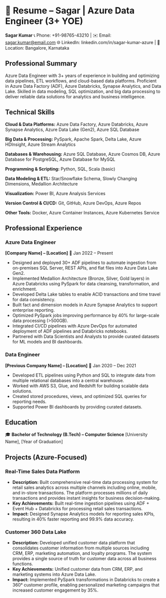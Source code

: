 # 📄 Resume – Sagar | Azure Data Engineer (3+ YOE)

**Sagar Kumar**
📞 Phone: +91-98765-43210 | ✉️ Email: sagar.kumar@email.com
🌐 LinkedIn: linkedin.com/in/sagar-kumar-azure | 📍 Location: Bangalore, Karnataka

## Professional Summary

Azure Data Engineer with 3+ years of experience in building and optimizing data pipelines, ETL workflows, and cloud-based data platforms. Proficient in Azure Data Factory (ADF), Azure Databricks, Synapse Analytics, and Data Lake. Skilled in data modeling, SQL optimization, and big data processing to deliver reliable data solutions for analytics and business intelligence.

## Technical Skills

**Cloud & Data Platforms:** Azure Data Factory, Azure Databricks, Azure Synapse Analytics, Azure Data Lake (Gen2), Azure SQL Database

**Big Data & Processing:** PySpark, Apache Spark, Delta Lake, Azure HDInsight, Azure Stream Analytics

**Databases & Warehousing:** Azure SQL Database, Azure Cosmos DB, Azure Database for PostgreSQL, Azure Database for MySQL

**Programming & Scripting:** Python, SQL, Scala (basic)

**Data Modeling & ETL:** Star/Snowflake Schema, Slowly Changing Dimensions, Medallion Architecture

**Visualization:** Power BI, Azure Analysis Services

**Version Control & CI/CD:** Git, GitHub, Azure DevOps, Azure Repos

**Other Tools:** Docker, Azure Container Instances, Azure Kubernetes Service

## Professional Experience

### Azure Data Engineer
**[Company Name] – [Location]**
📅 Jan 2022 – Present

- Designed and deployed 30+ ADF pipelines to automate ingestion from on-premises SQL Server, REST APIs, and flat files into Azure Data Lake Gen2.
- Implemented Medallion Architecture (Bronze, Silver, Gold layers) in Azure Databricks using PySpark for data cleansing, transformation, and enrichment.
- Developed Delta Lake tables to enable ACID transactions and time travel for data consistency.
- Built fact and dimension models in Azure Synapse Analytics to support enterprise reporting.
- Optimized PySpark jobs improving performance by 40% for large-scale data processing (>500GB).
- Integrated CI/CD pipelines with Azure DevOps for automated deployment of ADF pipelines and Databricks notebooks.
- Partnered with Data Scientists and Analysts to provide curated datasets for ML models and BI dashboards.

### Data Engineer
**[Previous Company Name] – [Location]**
📅 Jan 2020 – Dec 2021

- Developed ETL pipelines using Python and SQL to integrate data from multiple relational databases into a central warehouse.
- Worked with AWS S3, Glue, and Redshift for building scalable data solutions.
- Created stored procedures, views, and optimized SQL queries for reporting needs.
- Supported Power BI dashboards by providing curated datasets.

## Education

🎓 **Bachelor of Technology (B.Tech) – Computer Science**
[University Name], [Year of Graduation]

## Projects (Azure-Focused)

### Real-Time Sales Data Platform
- **Description:** Built comprehensive real-time data processing system for retail sales analytics across multiple channels including online, mobile, and in-store transactions. The platform processes millions of daily transactions and provides instant insights for business decision-making.
- **Key Achievements:** Built real-time ingestion pipelines using ADF + Event Hub + Databricks for processing retail sales transactions.
- **Impact:** Designed Synapse Analytics models for reporting sales KPIs, resulting in 40% faster reporting and 99.9% data accuracy.

### Customer 360 Data Lake
- **Description:** Developed unified customer data platform that consolidates customer information from multiple sources including CRM, ERP, marketing automation, and loyalty programs. The system provides a single source of truth for customer data across all business functions.
- **Key Achievements:** Unified customer data from CRM, ERP, and marketing systems into Azure Data Lake.
- **Impact:** Implemented PySpark transformations in Databricks to create a 360° customer profile, enabling personalized marketing campaigns that increased customer engagement by 35%.
